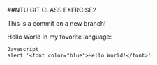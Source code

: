 ##NTU GIT CLASS EXERCISE2

This is a commit on a new branch!

Hello World in my fovorite language:

```
Javascript
alert '<font color="blue">Hello World!</font>'
```



